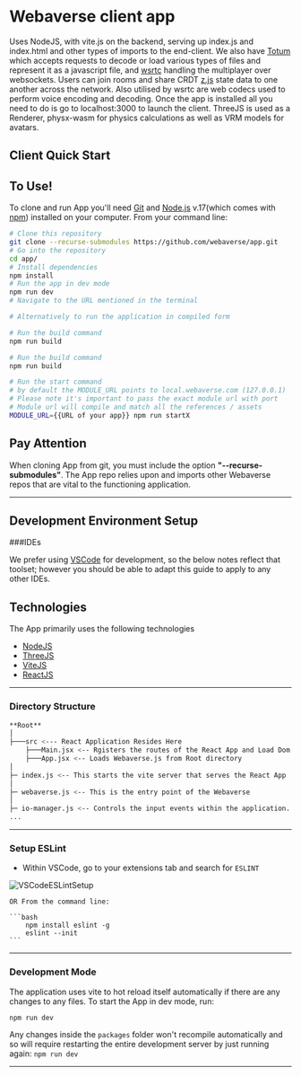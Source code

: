 # Webaverse client app

Uses NodeJS, with vite.js on the backend, serving up index.js and index.html and other types of imports to the end-client. We also have [Totum](https://github.com/webaverse/Totum/) which accepts requests to decode or load various types of files and represent it as a javascript file, and [wsrtc](https://github.com/webaverse/wsrtc/) handling the multiplayer over websockets. Users can join rooms and share CRDT [z.js](https://github.com/webaverse/zjs) state data to one another across the network. Also utilised by wsrtc are web codecs used to perform voice encoding and decoding. 
Once the app is installed all you need to do is go to localhost:3000 to launch the client. ThreeJS is used as a Renderer, physx-wasm for physics calculations as well as VRM models for avatars.
   

## Client Quick Start

## To Use!


To clone and run App you'll need [Git](https://git-scm.com) and [Node.js](https://nodejs.org/en/download/) v.17(which comes with [npm](http://npmjs.com)) installed on your computer. From your command line:

```bash
# Clone this repository
git clone --recurse-submodules https://github.com/webaverse/app.git
# Go into the repository
cd app/
# Install dependencies
npm install
# Run the app in dev mode
npm run dev
# Navigate to the URL mentioned in the terminal

# Alternatively to run the application in compiled form

# Run the build command
npm run build

# Run the build command
npm run build

# Run the start command
# by default the MODULE_URL points to local.webaverse.com (127.0.0.1)
# Please note it's important to pass the exact module url with port
# Module url will compile and match all the references / assets 
MODULE_URL={{URL of your app}} npm run startX

```
## Pay Attention
When cloning App from git, you must include the option **"--recurse-submodules"**. The App repo relies upon and imports other Webaverse repos that are vital to the functioning application.


---

## Development Environment Setup

###IDEs

We prefer using [VSCode](https://code.visualstudio.com/download) for development, so the below notes reflect that toolset; however you should be able to adapt this guide to apply to any other IDEs.




## Technologies

The App primarily uses the following technologies

* [NodeJS](https://nodejs.org/)
* [ThreeJS](https://threejs.org/)
* [ViteJS](https://vitejs.dev/)
* [ReactJS](https://reactjs.org/)

---

### Directory Structure

```bash
**Root**
│
├───src <--- React Application Resides Here
	├───Main.jsx <-- Rgisters the routes of the React App and Load Dom
	├───App.jsx <-- Loads Webaverse.js from Root directory
│
├─ index.js <-- This starts the vite server that serves the React App
│
├─ webaverse.js <-- This is the entry point of the Webaverse
│
├─ io-manager.js <-- Controls the input events within the application.
...
```

---

### Setup ESLint

* Within VSCode, go to your extensions tab and search for `ESLINT`

![VSCodeESLintSetup](https://user-images.githubusercontent.com/51108458/144331775-2f5363d9-8d3f-4120-bb22-3308047c5605.png)


	OR From the command line:

	```bash
		npm install eslint -g
		eslint --init
	```

---

### Development Mode

The application uses vite to hot reload itself automatically if there are any changes to any files. To start the App in dev mode, run:

```bash
npm run dev
```

Any changes inside the `packages` folder won't recompile automatically and so will require restarting the entire development server by just running again: `npm run dev`


---


